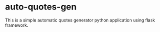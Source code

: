 # auto-quotes-gen
This is a simple automatic quotes generator python application using flask framework.
